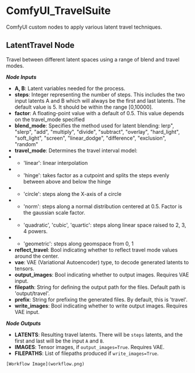 # ComfyUI_TravelSuite

ComfyUI custom nodes to apply various latent travel techniques.

## LatentTravel Node

Travel between different latent spaces using a range of blend and travel modes.

___**Node Inputs**___
- **A, B**: Latent variables needed for the process.
- **steps**: Integer representing the number of steps. This includes the two input latents A and B which will always be the first and last latents. The default value is 5. It should be within the range [0,10000].
- **factor**: A floating-point value with a default of 0.5. This value depends on the travel_mode specified
- **blend_mode**: Specifies the method used for latent blending: lerp", "slerp", "add", "multiply", "divide", "subtract", "overlay", "hard_light", "soft_light", "screen", "linear_dodge", "difference", "exclusion", "random"
- **travel_mode**: Determines the travel interval model:
- - 'linear': linear interpolation
- - 'hinge': takes factor as a cutpoint and splits the steps evenly between above and below the hinge 
- - 'circle': steps along the X-axis of a circle 
- - 'norm': steps along a normal distribution centered at 0.5. Factor is the gaussian scale factor.
- - 'quadratic', 'cubic', 'quartic': steps along linear space raised to 2, 3, 4 powers.  
- - 'geometric': steps along geomspace from 0, 1
- **reflect_travel**: Bool indicating whether to reflect travel mode values around the center. 
- **vae**: VAE (Variational Autoencoder) type, to decode generated latents to tensors. 
- **output_images**: Bool indicating whether to output images.  Requires VAE input. 
- **filepath**: String for defining the output path for the files. Default path is 'output/travel'.
- **prefix**: String for prefixing the generated files. By default, this is 'travel'. 
- **write_images**: Bool indicating whether to write output images.  Requires VAE input.

___**Node Outputs**___

- **LATENTS**: Resulting travel latents. There will be `steps` latents, and the first and last will be the input `A` and `B`.
- **IMAGES**: Tensor images, if `output_images=True`. Requires VAE.
- **FILEPATHS**: List of filepaths produced if `write_images=True`.


`[Workflow Image](workflow.png)`
